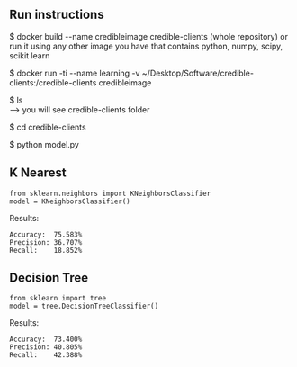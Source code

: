 ## Run instructions

$ docker build --name credibleimage credible-clients (whole repository)
or run it using any other image you have that contains python, numpy, scipy, scikit learn

$ docker run -ti --name learning -v ~/Desktop/Software/credible-clients:/credible-clients credibleimage

$ ls  
--> you will see credible-clients folder 

$ cd credible-clients

$ python model.py


## K Nearest
```
from sklearn.neighbors import KNeighborsClassifier
model = KNeighborsClassifier()
```
Results: 
```
Accuracy:  75.583%
Precision: 36.707%
Recall:    18.852%
```

## Decision Tree 
```
from sklearn import tree
model = tree.DecisionTreeClassifier()
```
Results:
```
Accuracy:  73.400%
Precision: 40.805%
Recall:    42.388%
```